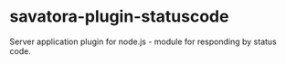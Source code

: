 # savatora-plugin-statuscode
Server application plugin for node.js - module for responding by status code.
